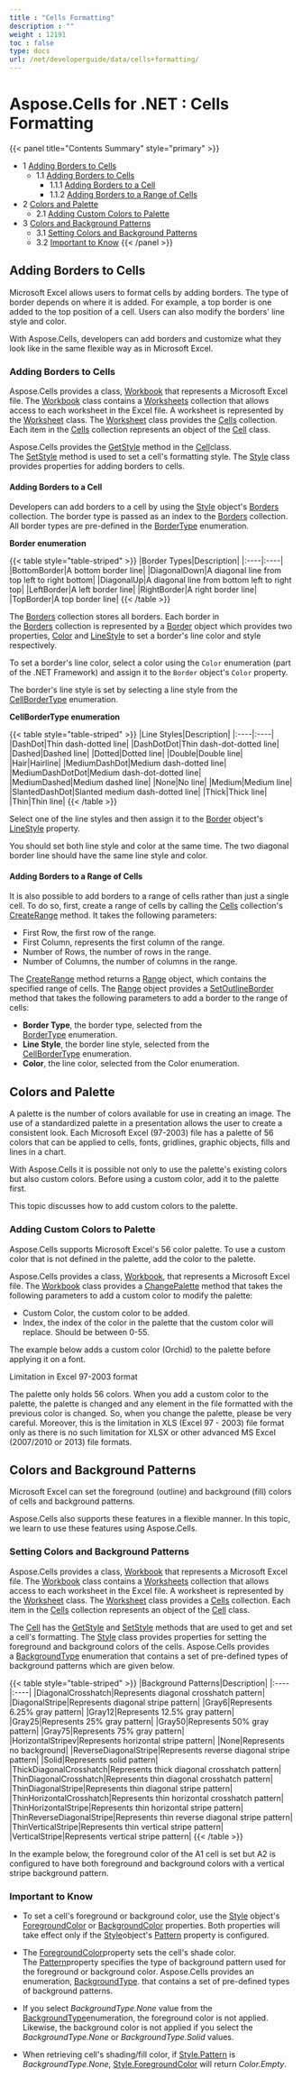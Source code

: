 ```yaml
---
title : "Cells Formatting" 
description : "" 
weight : 12191 
toc : false
type: docs
url: /net/developerguide/data/cells+formatting/
---
```


# Aspose.Cells for .NET : Cells Formatting


{{< panel title="Contents Summary" style="primary" >}}
*   1 [Adding Borders to Cells](#adding-borders-to-cells)
    *   1.1 [Adding Borders to Cells](#adding-borders-to-cells)
        *   1.1.1 [Adding Borders to a Cell](#adding-borders-to-a-cell)
        *   1.1.2 [Adding Borders to a Range of Cells](#adding-borders-to-a-range-of-cells)
*   2 [Colors and Palette](#colors-and-palette)
    *   2.1 [Adding Custom Colors to Palette](#adding-custom-colors-to-palette)
*   3 [Colors and Background Patterns](#colors-and-background-patterns)
    *   3.1 [Setting Colors and Background Patterns](#setting-colors-and-background-patterns)
    *   3.2 [Important to Know](#important-to-know)
{{< /panel >}}
 

## Adding Borders to Cells

Microsoft Excel allows users to format cells by adding borders. The type of border depends on where it is added. For example, a top border is one added to the top position of a cell. Users can also modify the borders' line style and color.

With Aspose.Cells, developers can add borders and customize what they look like in the same flexible way as in Microsoft Excel.

### Adding Borders to Cells

Aspose.Cells provides a class, [Workbook](https://apireference.aspose.com/net/cells/aspose.cells/workbook) that represents a Microsoft Excel file. The [Workbook](https://apireference.aspose.com/net/cells/aspose.cells/workbook) class contains a [Worksheets](https://apireference.aspose.com/net/cells/aspose.cells/workbook/properties/worksheets) collection that allows access to each worksheet in the Excel file. A worksheet is represented by the [Worksheet](https://apireference.aspose.com/net/cells/aspose.cells/worksheet) class. The [Worksheet](https://apireference.aspose.com/net/cells/aspose.cells/worksheet) class provides the [Cells](https://apireference.aspose.com/net/cells/aspose.cells/cells) collection. Each item in the [Cells](https://apireference.aspose.com/net/cells/aspose.cells/cells) collection represents an object of the [Cell](https://apireference.aspose.com/net/cells/aspose.cells/cell) class.

Aspose.Cells provides the [GetStyle](https://apireference.aspose.com/net/cells/aspose.cells/cell/methods/getstyle/index) method in the [Cell](https://apireference.aspose.com/net/cells/aspose.cells/cell)class. The [SetStyle](https://apireference.aspose.com/net/cells/aspose.cells/cell/methods/setstyle/index) method is used to set a cell's formatting style. The [Style](https://apireference.aspose.com/net/cells/aspose.cells/style) class provides properties for adding borders to cells.

#### Adding Borders to a Cell

Developers can add borders to a cell by using the [Style](https://apireference.aspose.com/net/cells/aspose.cells/style) object's [Borders](https://apireference.aspose.com/net/cells/aspose.cells/style/properties/borders) collection. The border type is passed as an index to the [Borders](https://apireference.aspose.com/net/cells/aspose.cells/style/properties/borders) collection. All border types are pre-defined in the [BorderType](https://apireference.aspose.com/net/cells/aspose.cells/bordertype) enumeration.

**Border enumeration**

{{< table style="table-striped" >}}
|Border Types|Description|
|:----|:----|
|BottomBorder|A bottom border line|
|DiagonalDown|A diagonal line from top left to right bottom|
|DiagonalUp|A diagonal line from bottom left to right top|
|LeftBorder|A left border line|
|RightBorder|A right border line|
|TopBorder|A top border line|
{{< /table >}}

The [Borders](https://apireference.aspose.com/net/cells/aspose.cells/style/properties/borders) collection stores all borders. Each border in the [Borders](https://apireference.aspose.com/net/cells/aspose.cells/style/properties/borders) collection is represented by a [Border](https://apireference.aspose.com/net/cells/aspose.cells/border) object which provides two properties, [Color](https://apireference.aspose.com/net/cells/aspose.cells/border/properties/color) and [LineStyle](https://apireference.aspose.com/net/cells/aspose.cells/border/properties/linestyle) to set a border's line color and style respectively.

To set a border's line color, select a color using the `Color` enumeration (part of the .NET Framework) and assign it to the `Border` object's `Color` property.

The border's line style is set by selecting a line style from the [CellBorderType](https://apireference.aspose.com/net/cells/aspose.cells/cellbordertype) enumeration.

**CellBorderType enumeration**

{{< table style="table-striped" >}}
|Line Styles|Description|
|:----|:----|
|DashDot|Thin dash-dotted line|
|DashDotDot|Thin dash-dot-dotted line|
|Dashed|Dashed line|
|Dotted|Dotted line|
|Double|Double line|
|Hair|Hairline|
|MediumDashDot|Medium dash-dotted line|
|MediumDashDotDot|Medium dash-dot-dotted line|
|MediumDashed|Medium dashed line|
|None|No line|
|Medium|Medium line|
|SlantedDashDot|Slanted medium dash-dotted line|
|Thick|Thick line|
|Thin|Thin line|
{{< /table >}}

Select one of the line styles and then assign it to the [Border](https://apireference.aspose.com/net/cells/aspose.cells/border) object's [LineStyle](https://apireference.aspose.com/net/cells/aspose.cells/border/properties/linestyle) property.

You should set both line style and color at the same time. The two diagonal border line should have the same line style and color.

#### Adding Borders to a Range of Cells

It is also possible to add borders to a range of cells rather than just a single cell. To do so, first, create a range of cells by calling the [Cells](https://apireference.aspose.com/net/cells/aspose.cells/cells) collection's [CreateRange](https://apireference.aspose.com/net/cells/aspose.cells.cells/createrange/methods/1) method. It takes the following parameters:

*   First Row, the first row of the range.
*   First Column, represents the first column of the range.
*   Number of Rows, the number of rows in the range.
*   Number of Columns, the number of columns in the range.

The [CreateRange](https://apireference.aspose.com/net/cells/aspose.cells.cells/createrange/methods/1) method returns a [Range](https://apireference.aspose.com/net/cells/aspose.cells/range) object, which contains the specified range of cells. The [Range](https://apireference.aspose.com/net/cells/aspose.cells/range) object provides a [SetOutlineBorder](https://apireference.aspose.com/net/cells/aspose.cells/range/methods/setoutlineborder) method that takes the following parameters to add a border to the range of cells:

*   **Border Type**, the border type, selected from the [BorderType](https://apireference.aspose.com/net/cells/aspose.cells/bordertype) enumeration.
*   **Line Style**, the border line style, selected from the [CellBorderType](https://apireference.aspose.com/net/cells/aspose.cells/cellbordertype) enumeration.
*   **Color**, the line color, selected from the Color enumeration.

## Colors and Palette

A palette is the number of colors available for use in creating an image. The use of a standardized palette in a presentation allows the user to create a consistent look. Each Microsoft Excel (97-2003) file has a palette of 56 colors that can be applied to cells, fonts, gridlines, graphic objects, fills and lines in a chart.

With Aspose.Cells it is possible not only to use the palette's existing colors but also custom colors. Before using a custom color, add it to the palette first.

This topic discusses how to add custom colors to the palette.

### Adding Custom Colors to Palette

Aspose.Cells supports Microsoft Excel's 56 color palette. To use a custom color that is not defined in the palette, add the color to the palette.

Aspose.Cells provides a class, [Workbook](https://apireference.aspose.com/net/cells/aspose.cells/workbook), that represents a Microsoft Excel file. The [Workbook](https://apireference.aspose.com/net/cells/aspose.cells/workbook) class provides a [ChangePalette](https://apireference.aspose.com/net/cells/aspose.cells/workbook/methods/changepalette) method that takes the following parameters to add a custom color to modify the palette:

*   Custom Color, the custom color to be added.
*   Index, the index of the color in the palette that the custom color will replace. Should be between 0-55.

The example below adds a custom color (Orchid) to the palette before applying it on a font.

Limitation in Excel 97-2003 format

The palette only holds 56 colors. When you add a custom color to the palette, the palette is changed and any element in the file formatted with the previous color is changed. So, when you change the palette, please be very careful. Moreover, this is the limitation in XLS (Excel 97 - 2003) file format only as there is no such limitation for XLSX or other advanced MS Excel (2007/2010 or 2013) file formats.

## Colors and Background Patterns

Microsoft Excel can set the foreground (outline) and background (fill) colors of cells and background patterns.

Aspose.Cells also supports these features in a flexible manner. In this topic, we learn to use these features using Aspose.Cells.

### Setting Colors and Background Patterns

Aspose.Cells provides a class, [Workbook](https://apireference.aspose.com/net/cells/aspose.cells/workbook) that represents a Microsoft Excel file. The [Workbook](https://apireference.aspose.com/net/cells/aspose.cells/workbook) class contains a [Worksheets](https://apireference.aspose.com/net/cells/aspose.cells/workbook/properties/worksheets) collection that allows access to each worksheet in the Excel file. A worksheet is represented by the [Worksheet](https://apireference.aspose.com/net/cells/aspose.cells/worksheet) class. The [Worksheet](https://apireference.aspose.com/net/cells/aspose.cells/worksheet) class provides a [Cells](https://apireference.aspose.com/net/cells/aspose.cells/cells) collection. Each item in the [Cells](https://apireference.aspose.com/net/cells/aspose.cells/cells) collection represents an object of the [Cell](https://apireference.aspose.com/net/cells/aspose.cells/cell) class.

The [Cell](https://apireference.aspose.com/net/cells/aspose.cells/cell) has the [GetStyle](https://apireference.aspose.com/net/cells/aspose.cells/cell/methods/getstyle) and [SetStyle](https://apireference.aspose.com/net/cells/aspose.cells/cell/methods/setstyle) methods that are used to get and set a cell's formatting. The [Style](https://apireference.aspose.com/net/cells/aspose.cells/style) class provides properties for setting the foreground and background colors of the cells. Aspose.Cells provides a [BackgroundType](https://apireference.aspose.com/net/cells/aspose.cells/backgroundtype) enumeration that contains a set of pre-defined types of background patterns which are given below.

{{< table style="table-striped" >}}
|Background Patterns|Description|
|:----|:----|
|DiagonalCrosshatch|Represents diagonal crosshatch pattern|
|DiagonalStripe|Represents diagonal stripe pattern|
|Gray6|Represents 6.25% gray pattern|
|Gray12|Represents 12.5% gray pattern|
|Gray25|Represents 25% gray pattern|
|Gray50|Represents 50% gray pattern|
|Gray75|Represents 75% gray pattern|
|HorizontalStripev|Represents horizontal stripe pattern|
|None|Represents no background|
|ReverseDiagonalStripe|Represents reverse diagonal stripe pattern|
|Solid|Represents solid pattern|
|ThickDiagonalCrosshatch|Represents thick diagonal crosshatch pattern|
|ThinDiagonalCrosshatch|Represents thin diagonal crosshatch pattern|
|ThinDiagonalStripe|Represents thin diagonal stripe pattern|
|ThinHorizontalCrosshatch|Represents thin horizontal crosshatch pattern|
|ThinHorizontalStripe|Represents thin horizontal stripe pattern|
|ThinReverseDiagonalStripe|Represents thin reverse diagonal stripe pattern|
|ThinVerticalStripe|Represents thin vertical stripe pattern|
|VerticalStripe|Represents vertical stripe pattern|
{{< /table >}}

In the example below, the foreground color of the A1 cell is set but A2 is configured to have both foreground and background colors with a vertical stripe background pattern.

### Important to Know

*   To set a cell's foreground or background color, use the [Style](https://apireference.aspose.com/net/cells/aspose.cells/style) object's [ForegroundColor](https://apireference.aspose.com/net/cells/aspose.cells/style/properties/foregroundcolor) or [BackgroundColor](https://apireference.aspose.com/net/cells/aspose.cells/style/properties/backgroundcolor) properties. Both properties will take effect only if the [Style](https://apireference.aspose.com/net/cells/aspose.cells/style)object's [Pattern](https://apireference.aspose.com/net/cells/aspose.cells/style/properties/pattern) property is configured.

*   The [ForegroundColor](https://apireference.aspose.com/net/cells/aspose.cells/style/properties/foregroundcolor)property sets the cell's shade color.  
    The [Pattern](https://apireference.aspose.com/net/cells/aspose.cells/style/properties/pattern)property specifies the type of background pattern used for the foreground or background color. Aspose.Cells provides an enumeration, [BackgroundType](https://apireference.aspose.com/net/cells/aspose.cells/backgroundtype). that contains a set of pre-defined types of background patterns.

*   If you select *BackgroundType.None* value from the [BackgroundType](https://apireference.aspose.com/net/cells/aspose.cells/backgroundtype)enumeration, the foreground color is not applied.  
    Likewise, the background color is not applied if you select the *BackgroundType.None* or *BackgroundType.Solid* values.
*   When retrieving cell's shading/fill color, if [Style.Pattern](https://apireference.aspose.com/net/cells/aspose.cells/style/properties/pattern) is *BackgroundType.None*, [Style.ForegroundColor](https://apireference.aspose.com/net/cells/aspose.cells/style/properties/foregroundcolor) will return *Color.Empty*.

